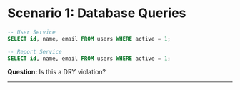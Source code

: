 # Scenario 1: Database Queries

```sql
-- User Service
SELECT id, name, email FROM users WHERE active = 1;

-- Report Service  
SELECT id, name, email FROM users WHERE active = 1;
```
**Question:** Is this a DRY violation?

---
